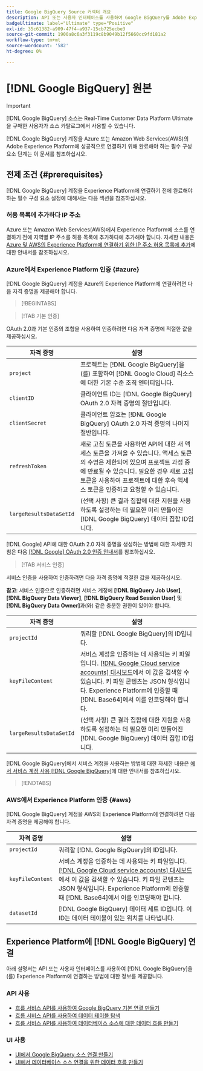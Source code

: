 ```yaml
---
title: Google BigQuery Source 커넥터 개요
description: API 또는 사용자 인터페이스를 사용하여 Google BigQuery를 Adobe Experience Platform에 연결하는 방법을 알아봅니다.
badgeUltimate: label="Ultimate" type="Positive"
exl-id: 35c61382-a909-47f4-a937-15cb725ecbe3
source-git-commit: 1900a8c6a3f3119c8b9049b12f5660cc9fd181a2
workflow-type: tm+mt
source-wordcount: '582'
ht-degree: 0%

---
```


# [!DNL Google BigQuery] 원본

>[!IMPORTANT]
>
>[!DNL Google BigQuery] 소스는 Real-Time Customer Data Platform Ultimate을 구매한 사용자가 소스 카탈로그에서 사용할 수 있습니다.

[!DNL Google BigQuery] 계정을 Azure 또는 Amazon Web Services(AWS)의 Adobe Experience Platform에 성공적으로 연결하기 위해 완료해야 하는 필수 구성 요소 단계는 이 문서를 참조하십시오.

## 전제 조건 {#prerequisites}

[!DNL Google BigQuery] 계정을 Experience Platform에 연결하기 전에 완료해야 하는 필수 구성 요소 설정에 대해서는 다음 섹션을 참조하십시오.

### 허용 목록에 추가하다 IP 주소

Azure 또는 Amazon Web Services(AWS)에서 Experience Platform에 소스를 연결하기 전에 지역별 IP 주소를 허용 목록에 추가하다에 추가해야 합니다. 자세한 내용은 [Azure 및 AWS의 Experience Platform에 연결하기 위한 IP 주소 허용 목록에 추가](../../ip-address-allow-list.md)에 대한 안내서를 참조하십시오.

### Azure에서 Experience Platform 인증 {#azure}

[!DNL Google BigQuery] 계정을 Azure의 Experience Platform에 연결하려면 다음 자격 증명을 제공해야 합니다.

>[!BEGINTABS]

>[!TAB 기본 인증]

OAuth 2.0과 기본 인증의 조합을 사용하여 인증하려면 다음 자격 증명에 적절한 값을 제공하십시오.

| 자격 증명 | 설명 |
| --- | --- |
| `project` | 프로젝트는 [!DNL Google BigQuery]을(를) 포함하여 [!DNL Google Cloud] 리소스에 대한 기본 수준 조직 엔터티입니다. |
| `clientID` | 클라이언트 ID는 [!DNL Google BigQuery] OAuth 2.0 자격 증명의 절반입니다. |
| `clientSecret` | 클라이언트 암호는 [!DNL Google BigQuery] OAuth 2.0 자격 증명의 나머지 절반입니다. |
| `refreshToken` | 새로 고침 토큰을 사용하면 API에 대한 새 액세스 토큰을 가져올 수 있습니다. 액세스 토큰의 수명은 제한되어 있으며 프로젝트 과정 중에 만료될 수 있습니다. 필요한 경우 새로 고침 토큰을 사용하여 프로젝트에 대한 후속 액세스 토큰을 인증하고 요청할 수 있습니다. |
| `largeResultsDataSetId` | (선택 사항) 큰 결과 집합에 대한 지원을 사용하도록 설정하는 데 필요한 미리 만들어진 [!DNL Google BigQuery] 데이터 집합 ID입니다. |

[!DNL Google] API에 대한 OAuth 2.0 자격 증명을 생성하는 방법에 대한 자세한 지침은 다음 [[!DNL Google] OAuth 2.0 인증 안내서](https://developers.google.com/identity/protocols/oauth2)를 참조하십시오.

>[!TAB 서비스 인증]

서비스 인증을 사용하여 인증하려면 다음 자격 증명에 적절한 값을 제공하십시오.

**참고**: 서비스 인증으로 인증하려면 서비스 계정에 **[!DNL BigQuery Job User]**, **[!DNL BigQuery Data Viewer]**, **[!DNL BigQuery Read Session User]** 및 **[!DNL BigQuery Data Owner]**&#x200B;과(와) 같은 충분한 권한이 있어야 합니다.

| 자격 증명 | 설명 |
| --- | --- |
| `projectId` | 쿼리할 [!DNL Google BigQuery]의 ID입니다. |
| `keyFileContent` | 서비스 계정을 인증하는 데 사용되는 키 파일입니다. [[!DNL Google Cloud service accounts] 대시보드](https://console.cloud.google.com)에서 이 값을 검색할 수 있습니다. 키 파일 콘텐츠는 JSON 형식입니다. Experience Platform에 인증할 때 [!DNL Base64]에서 이를 인코딩해야 합니다. |
| `largeResultsDataSetId` | (선택 사항) 큰 결과 집합에 대한 지원을 사용하도록 설정하는 데 필요한 미리 만들어진 [!DNL Google BigQuery] 데이터 집합 ID입니다. |

[!DNL Google BigQuery]에서 서비스 계정을 사용하는 방법에 대한 자세한 내용은 [에서 서비스 계정 사용 [!DNL Google BigQuery]](https://cloud.google.com/bigquery/docs/use-service-accounts)에 대한 안내서를 참조하십시오.

>[!ENDTABS]

### AWS에서 Experience Platform 인증 {#aws}

[!DNL Google BigQuery] 계정을 AWS의 Experience Platform에 연결하려면 다음 자격 증명을 제공해야 합니다.

| 자격 증명 | 설명 |
| --- | --- |
| `projectId` | 쿼리할 [!DNL Google BigQuery]의 ID입니다. |
| `keyFileContent` | 서비스 계정을 인증하는 데 사용되는 키 파일입니다. [[!DNL Google Cloud service accounts] 대시보드](https://console.cloud.google.com)에서 이 값을 검색할 수 있습니다. 키 파일 콘텐츠는 JSON 형식입니다. Experience Platform에 인증할 때 [!DNL Base64]에서 이를 인코딩해야 합니다. |
| `datasetId` | [!DNL Google BigQuery] 데이터 세트 ID입니다. 이 ID는 데이터 테이블이 있는 위치를 나타냅니다. |

## Experience Platform에 [!DNL Google BigQuery] 연결

아래 설명서는 API 또는 사용자 인터페이스를 사용하여 [!DNL Google BigQuery]을(를) Experience Platform에 연결하는 방법에 대한 정보를 제공합니다.

### API 사용

- [흐름 서비스 API를 사용하여 Google BigQuery 기본 연결 만들기](../../tutorials/api/create/databases/bigquery.md)
- [흐름 서비스 API를 사용하여 데이터 테이블 탐색](../../tutorials/api/explore/tabular.md)
- [흐름 서비스 API를 사용하여 데이터베이스 소스에 대한 데이터 흐름 만들기](../../tutorials/api/collect/database-nosql.md)

### UI 사용

- [UI에서 Google BigQuery 소스 연결 만들기](../../tutorials/ui/create/databases/bigquery.md)
- [UI에서 데이터베이스 소스 연결을 위한 데이터 흐름 만들기](../../tutorials/ui/dataflow/databases.md)
